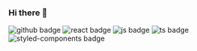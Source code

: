 ### Hi there 👋

![github badge](https://img.shields.io/badge/Github-181717?style=flat&logo=Github&logoColor=white) ![react badge](https://img.shields.io/badge/react-61DAFB?style=flat&logo=React&logoColor=white) ![js badge](https://img.shields.io/badge/javascript-F7DF1E?style=flat&logo=JavaScript&logoColor=black) ![ts badge](https://img.shields.io/badge/typescript-3178C6?style=flat&logo=JavaScript&logoColor=white) ![styled-components badge](https://img.shields.io/badge/styledComponents-DB7093?style=flat&logo=styled-components&logoColor=white)



<!--
**nomore12/nomore12** is a ✨ _special_ ✨ repository because its `README.md` (this file) appears on your GitHub profile.

Here are some ideas to get you started:

- 🔭 I’m currently working on ...
- 🌱 I’m currently learning ...
- 👯 I’m looking to collaborate on ...
- 🤔 I’m looking for help with ...
- 💬 Ask me about ...
- 📫 How to reach me: ...
- 😄 Pronouns: ...
- ⚡ Fun fact: ...
-->
